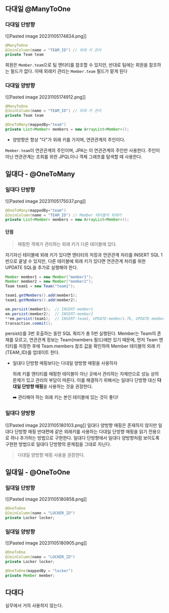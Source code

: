 ## 다대일 @ManyToOne
### 다대일 단방향
![[Pasted image 20231105174834.png]]
```JAVA
@ManyToOne 
@JoinColumn(name = "TEAM_ID") // 외래 키 관리
private Team team
```
회원은 `Member.team`으로 팀 엔티티를 참조할 수 있지만, 반대로 팀에는 회원을 참조하는 필드가 없다. 이때 외래키 관리는 `Member.team` 필드가 맡게 된다
### 다대일 양방향
![[Pasted image 20231105174912.png]]
```JAVA
@ManyToOne 
@JoinColumn(name = "TEAM_ID") // 외래 키 관리 
private Team team
```

```JAVA
@OneToMany(mappedBy="team") 
private List<Member> members = new ArrayList<Member>();
```

- 양방향은 항상 "다"가 외래 키를 가지며, 연관관계의 주인이다.

`Member.team`이 연관관계의 주인이며, JPA는 이 연관관계의 주인만 사용한다. 주인이 아닌 연관관계는 조회를 위한 JPQL이나 객체 그래프를 탐색할 때 사용한다.
## 일대다 - @OneToMany
### 일대다  단방향
![[Pasted image 20231105175037.png]]
```JAVA
@OneToMany(mappedBy="team") 
@JoinColumn(name = "TEAM_ID") // Member 테이블의 외래키
private List<Member> members = new ArrayList<Member>();
```

#### 단점

> 매핑한 객체가 관리하는 외래 키가 다른 테이블에 있다.

자기자신 테이블에 외래 키가 있다면 엔티티의 저장과 연관관계 처리를 INSERT SQL 1번으로 끝낼 수 있지만, 다른 테이블에 외래 키가 있다면 연관관계 처리를 위한 UPDATE SQL을 추가로 실행해야 한다.

```java
Member member1 = new Member("member1");
Member member2 = new Member("member2");
Team team1 = new Team("team1");

team1.getMembers().add(member1);
team1.getMembers().add(member2);

em.persist(member1);  // INSERT-member1
em.persist(member2);  // INSERT-member2
**em.persist(team1);  // INSERT-team1, UPDATE-member1.fk, UPDATE-member2.fk**
transaction.commit();
```

persist()를 3번 호출하는 동안 SQL 쿼리가 총 5번 실행된다. Member는 Team의 존재를 모르고, 연관관계 정보는 Team(members 필드)에만 있기 때문에, 먼저 Team 엔티티를 저장한 후에 Team.members 참조 값을 확인하여 Member 테이블의 외래 키(TEAM_ID)를 업데이트 한다.

- 일대다 단방향 매핑보다는 다대일 양방향 매핑을 사용하자
    
    외래 키를 엔티티를 매핑한 테이블이 아닌 곳에서 관리하는 자체만으로 성능 상의 문제가 있고 관리의 부담이 따른다. 이를 해결하기 위해서는 일대다 단방향 대신 **다대일 단방향 매핑**을 사용하는 것을 권장한다.
    
    ➡️ 관리해야 하는 외래 키는 본인 테이블에 있는 것이 좋다!
### 일대다 양방향
![[Pasted image 20231105180103.png]]
일대다 양방향 매핑은 존재하지 않지만 일대다 단방향 매핑 반대편에 같은 외래키를 사용하는 다대일 단방향 매핑을 읽기 전용으로 하나 추가하는 방법으로 구현한다.
일대다 단방향에서 일대다 양방향처럼 보이도록 구현한 방법으로 일대다 단방향의 문제점을 그대로 지닌다.
> 다대일 양방향 매핑 사용을 권장한다.
## 일대일 - @OneToOne
### 일대일 단방향
![[Pasted image 20231105180858.png]]
```java
@OneToOne
@JoinColumn(name = "LOCKER_ID") 
private Locker locker;
```
### 일대일 양방향
![[Pasted image 20231105180905.png]]
```java
@OneToOne 
@JoinColumn(name = "LOCKER_ID") 
private Locker locker;
```

```java
@OneToOne(mappedBy = "locker") 
private Member member;
```
## 다대다
실무에서 거의 사용하지 않는다.